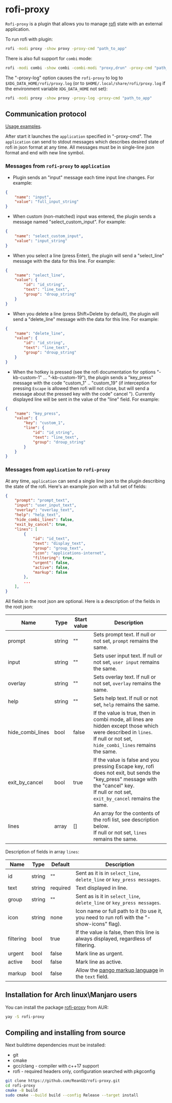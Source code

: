 # rofi-proxy

`Rofi-proxy` is a plugin that allows you to manage [rofi](https://github.com/davatorium/rofi) state with an external application.

To run rofi with plugin:

```bash
rofi -modi proxy -show proxy -proxy-cmd "path_to_app"
```

There is also full support for `combi` mode:

```bash
rofi -modi combi -show combi -combi-modi "proxy,drun" -proxy-cmd "path_to_app"
```

The "-proxy-log" option causes the `rofi-proxy` to log to `$XDG_DATA_HOME/rofi/proxy.log` (or to `$HOME/.local/share/rofi/proxy.log` if the environment variable `XDG_DATA_HOME` not set):

```bash
rofi -modi proxy -show proxy -proxy-log -proxy-cmd "path_to_app"
```

## Communication protocol

[Usage examples](https://github.com/ReanGD/rofi-proxy/tree/master/example).

After start it launches the `application` specified in "-proxy-cmd". The `application` can send to stdout messages which describes desired state of rofi in json format at any time. All messages must be in single-line json format and end with new line symbol.

### Messages from `rofi-proxy` to `application`

- Plugin sends an "input" message each time input line changes. For example:

```json
{
    "name": "input",
    "value": "full_input_string"
}
```

- When custom (non-matched) input was entered, the plugin sends a message named "select_custom_input". For example:

```json
{
    "name": "select_custom_input",
    "value": "input_string"
}
```

- When you select a line (press Enter), the plugin will send a "select_line" message with the data for this line. For example:

```json
{
    "name": "select_line",
    "value": {
        "id": "id_string",
        "text": "line_text",
        "group": "droup_string"
    }
}
```

- When you delete a line (press Shift+Delete by default), the plugin will send a "delete_line" message with the data for this line. For example:

```json
{
    "name": "delete_line",
    "value": {
        "id": "id_string",
        "text": "line_text",
        "group": "droup_string"
    }
}
```

- When the hotkey is pressed (see the rofi documentation for options "-kb-custom-1" ... "-kb-custom-19"), the plugin sends a "key_press" message with the code "custom_1" .. "custom_19" (if interception for pressing `Escape` is allowed  then rofi will not close, but will send a message about the pressed key with the code" cancel "). Currently displayed line will be sent in the value of the "line" field. For example:

```json
{
    "name": "key_press",
    "value": {
        "key": "custom_1",
        "line": {
            "id": "id_string",
            "text": "line_text",
            "group": "droup_string"
        }
    }
}
```

### Messages from `application` to `rofi-proxy`

At any time, `application` can send a single line json to the plugin describing the state of the rofi. Here's an example json with a full set of fields:

```json
{
    "prompt": "prompt_text",
    "input": "user_input_text",
    "overlay": "overlay_text",
    "help": "help_text",
    "hide_combi_lines": false,
    "exit_by_cancel": true,
    "lines": [
        {
            "id": "id_text",
            "text": "display_text",
            "group": "group_text",
            "icon": "applications-internet",
            "filtering": true,
            "urgent": false,
            "active": false,
            "markup": false
        },
        ...
    ],
}
```

All fields in the root json are optional. Here is a description of the fields in the root json:

| Name             | Type   | Start value | Description                                                              |
|------------------|--------|-------------|--------------------------------------------------------------------------|
| prompt           | string | ""          | Sets prompt text. If null or not set, `prompt` remains the same.         |
| input            | string | ""          | Sets user input text. If null or not set, `user input` remains the same. |
| overlay          | string | ""          | Sets overlay text. If null or not set, `overlay` remains the same.       |
| help             | string | ""          | Sets help text. If null or not set, `help` remains the same.             |
| hide_combi_lines | bool   | false       | If the value is true, then in combi mode, all lines are hidden except those which were described in `lines`.</br>If null or not set, `hide_combi_lines` remains the same. |
| exit_by_cancel   | bool   | true        | If the value is false and you pressing Escape key, rofi does not exit, but sends the "key_press" message with the "cancel" key.</br>If null or not set, `exit_by_cancel` remains the same. |
| lines            | array  | []          | An array for the contents of the rofi list, see description below.</br>If null or not set, `lines` remains the same. |

Description of fields in array `lines`:

| Name      | Type   | Default  | Description                                                                                                                 |
|-----------|--------|----------|-----------------------------------------------------------------------------------------------------------------------------|
| id        | string | ""       | Sent as it is in `select_line`, `delete_line` or `key_press messages`.                                                         |
| text      | string | required | Text displayed in line.                                                                                                     |
| group     | string | ""       | Sent as is it in `select_line`, `delete_line`  or `key_press messages`.                                                        |
| icon      | string | none     | Icon name or full path to it (to use it, you need to run rofi with the "-show-icons" flag).                                 |
| filtering | bool   | true     | If the value is false, then this line is always displayed, regardless of filtering.                                         |
| urgent    | bool   | false    | Mark line as urgent.                                                                                                        |
| active    | bool   | false    | Mark line as active.                                                                                                        |
| markup    | bool   | false    | Allow the [pango markup language](https://developer.gnome.org/pygtk/stable/pango-markup-language.html) in the `text` field. |

## Installation for Arch linux\Manjaro users

You can install the package [rofi-proxy](https://aur.archlinux.org/packages/rofi-proxy/) from AUR:

```bash
yay -S rofi-proxy
```

## Compiling and installing from source

Next buildtime dependencies must be installed:

- git
- cmake
- gcc/clang - compiler with c++17 support
- rofi - required headers only, configuration searched with pkgconfig

```bash
git clone https://github.com/ReanGD/rofi-proxy.git
cd rofi-proxy
cmake -B build
sudo cmake --build build --config Release --target install
```
